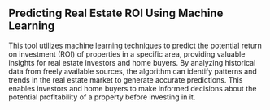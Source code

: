 ## Predicting Real Estate ROI Using Machine Learning
This tool utilizes machine learning techniques to predict the potential return on investment (ROI) of properties in a specific area, providing valuable insights for real estate investors and home buyers. By analyzing historical data from freely available sources, the algorithm can identify patterns and trends in the real estate market to generate accurate predictions. This enables investors and home buyers to make informed decisions about the potential profitability of a property before investing in it. 


